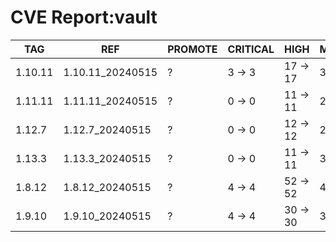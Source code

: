 # CVE Report:vault
|   TAG   |       REF        | PROMOTE | CRITICAL |   HIGH   |  MEDIUM  |  LOW   | UNKNOWN |
|---------|------------------|---------|----------|----------|----------|--------|---------|
| 1.10.11 | 1.10.11_20240515 | ?       | 3 -> 3   | 17 -> 17 | 33 -> 33 | 2 -> 2 | 0 -> 0  |
| 1.11.11 | 1.11.11_20240515 | ?       | 0 -> 0   | 11 -> 11 | 27 -> 27 | 3 -> 1 | 0 -> 0  |
| 1.12.7  | 1.12.7_20240515  | ?       | 0 -> 0   | 12 -> 12 | 27 -> 27 | 3 -> 1 | 0 -> 0  |
| 1.13.3  | 1.13.3_20240515  | ?       | 0 -> 0   | 11 -> 11 | 30 -> 30 | 3 -> 1 | 0 -> 0  |
| 1.8.12  | 1.8.12_20240515  | ?       | 4 -> 4   | 52 -> 52 | 42 -> 42 | 4 -> 4 | 0 -> 0  |
| 1.9.10  | 1.9.10_20240515  | ?       | 4 -> 4   | 30 -> 30 | 30 -> 30 | 2 -> 2 | 0 -> 0  |
